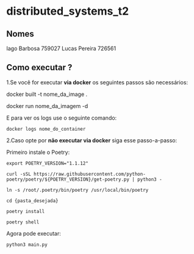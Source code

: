 # distributed_systems_t2
## Nomes 
Iago Barbosa 759027
Lucas Pereira 726561

## Como executar ?
1.Se você for executar **via docker** os seguintes passos são necessários:

  docker built -t nome_da_image .
  
  docker run nome_da_imagem -d
  
  E para ver os logs use o seguinte comando:
  
    docker logs nome_do_container
    
2.Caso opte por **não executar via docker** siga esse passo-a-passo:
  
  Primeiro instale o Poetry:
  
    export POETRY_VERSION="1.1.12"
    
    curl -sSL https://raw.githubusercontent.com/python-poetry/poetry/${POETRY_VERSION}/get-poetry.py | python3 -
    
    ln -s /root/.poetry/bin/poetry /usr/local/bin/poetry
    
    cd {pasta_desejada}
    
    poetry install
    
    poetry shell
  
  Agora pode executar:
    
    python3 main.py

